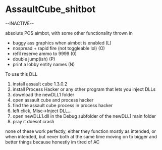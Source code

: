 # AssaultCube_shitbot
--INACTIVE--

absolute POS aimbot, with some other functionality thrown in
- buggy ass graphics when aimbot is enabled (L)
- nospread + rapid fire (not toggleable lol) (O)
- refil reserve ammo to 9999 (0)
- double jump(ish) (P)
- print a lobby entity names (N)

To use this DLL
1. install assault cube 1.3.0.2
2. install Process Hacker or any other program that lets you inject DLLs
3. download the newDLL1 folder
4. open assault cube and process hacker
5. find the assault cube process in process hacker
6. left click, Misc->Inject DLL...
7. open newDLL1.dll in the Debug subfolder of the newDLL1 main folder
8. pray it doesnt crash

none of these work perfectly, either they function mostly as intended, or when intended, but never both at the same time
moving on to bigger and better things because honestly im tired of AC

